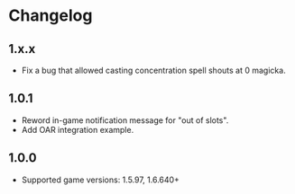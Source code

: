 # Changelog

## 1.x.x
- Fix a bug that allowed casting concentration spell shouts at 0 magicka.

## 1.0.1
- Reword in-game notification message for "out of slots".
- Add OAR integration example.

## 1.0.0
- Supported game versions: 1.5.97, 1.6.640+
